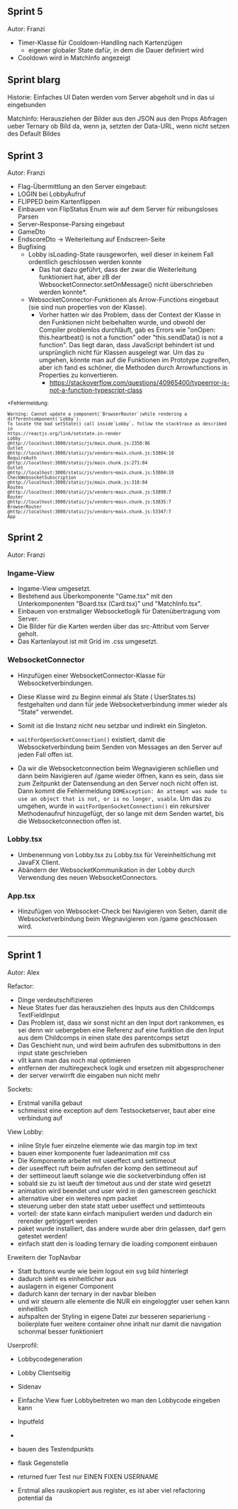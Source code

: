 ## Sprint 5

Autor: Franzi 

- Timer-Klasse für Cooldown-Handling nach Kartenzügen
    - eigener globaler State dafür, in dem die Dauer definiert wird
- Cooldown wird in MatchInfo angezeigt

## Sprint blarg

Historie:
Einfaches UI Daten werden vom Server abgeholt und in das ui eingebunden

Matchinfo:
Herausziehen der Bilder aus den JSON aus den Props Abfragen ueber Ternary ob Bild da, wenn ja, setzten der Data-URL,
wenn nicht setzen des Default Bildes

## Sprint 3

Autor: Franzi

- Flag-Übermittlung an den Server eingebaut:
- LOGIN bei LobbyAufruf
- FLIPPED beim Kartenflippen
- Einbauen von FlipStatus Enum wie auf dem Server für reibungsloses Parsen
- Server-Response-Parsing eingebaut
- GameDto
- EndscoreDto -> Weiterleitung auf Endscreen-Seite
- Bugfixing
    - Lobby isLoading-State rausgeworfen, weil dieser in keinem Fall ordentlich geschlossen werden konnte
        - Das hat dazu geführt, dass der zwar die Weiterleitung funktioniert hat, aber zB der
          WebsocketConnector.setOnMessage()
          nicht überschrieben werden konnte*.
    - WebsocketConnector-Funktionen als Arrow-Functions eingebaut (sie sind nun properties von der Klasse).
        - Vorher hatten wir das Problem, dass der Context der Klasse in den Funktionen nicht beibehalten wurde, und
          obwohl der Compiler problemlos durchläuft, gab es Errors wie "onOpen: this.heartbeat() is not a function"
          oder "this.sendData() is not a function". Das liegt daran, dass JavaScript behindert ist und ursprünglich
          nicht für Klassen ausgelegt war. Um das zu umgehen, könnte man auf die Funktionen im Prototype zugreifen, aber
          ich fand es schöner, die Methoden durch Arrowfunctions in Properties zu konvertieren.
            - https://stackoverflow.com/questions/40965400/typeerror-is-not-a-function-typescript-class

<small>
*Fehlermeldung:

```
Warning: Cannot update a component(`BrowserRouter`)while rendering a differentcomponent(`Lobby`).
To locate the bad setState() call inside`Lobby`, follow the stacktrace as described in 
https://reactjs.org/link/setstate-in-render
Lobby
@http://localhost:3000/static/js/main.chunk.js:2358:86
Outlet
@http://localhost:3000/static/js/vendors~main.chunk.js:53804:10
RequireAuth
@http://localhost:3000/static/js/main.chunk.js:271:84
Outlet
@http://localhost:3000/static/js/vendors~main.chunk.js:53804:10
CheckWebsocketSubscription
@http://localhost:3000/static/js/main.chunk.js:310:84
Routes
@http://localhost:3000/static/js/vendors~main.chunk.js:53898:7
Router
@http://localhost:3000/static/js/vendors~main.chunk.js:53835:7
BrowserRouter
@http://localhost:3000/static/js/vendors~main.chunk.js:53347:7
App
```

</small>

## Sprint 2

Autor: Franzi

### Ingame-View

- Ingame-View umgesetzt.
- Bestehend aus Überkomponente "Game.tsx" mit den Unterkomponenten "Board.tsx (Card.tsx)" und "MatchInfo.tsx".
- Einbauen von erstmaliger Websocketlogik für Datenübertragung vom Server.
- Die Bilder für die Karten werden über das src-Attribut vom Server geholt.
- Das Kartenlayout ist mit Grid im .css umgesetzt.

### WebsocketConnector

- Hinzufügen einer WebsocketConnector-Klasse für Websocketverbindungen.
- Diese Klasse wird zu Beginn einmal als State (
  UserStates.ts) festgehalten und dann für jede Websocketverbindung immer wieder als "State" verwendet.
- Somit ist die Instanz nicht neu setzbar und indirekt ein Singleton.

- `waitForOpenSocketConnection()` existiert, damit die Websocketverbindung beim Senden von Messages an den Server auf
  jeden Fall offen ist.
- Da wir die Websocketconnection beim Wegnavigieren schließen und dann beim Navigieren auf /game wieder öffnen, kann es
  sein, dass sie zum Zeitpunkt der Datensendung an den Server noch nicht offen ist. Dann kommt die
  Fehlermeldung `DOMException: An attempt was made to use an object that is not, or is no longer, usable`. Um das zu
  umgehen, wurde in `waitForOpenSocketConnection()` ein rekursiver Methodenaufruf hinzugefügt, der so lange mit dem
  Senden wartet, bis die Websocketconnection offen ist.

### Lobby.tsx

- Umbenennung von Lobby.tsx zu Lobby.tsx für Vereinheitlichung mit JavaFX Client.
- Abändern der WebsocketKommunikation in der Lobby durch Verwendung des neuen WebsocketConnectors.

### App.tsx

- Hinzufügen von Websocket-Check bei Navigieren von Seiten, damit die Websocketverbindung beim Wegnavigieren von /game
  geschlossen wird.

<hr> 

## Sprint 1

Autor: Alex

Refactor:

- Dinge verdeutschifizieren
- Neue States fuer das herausziehen des Inputs aus den Childcomps TextFieldInput
- Das Problem ist, dass wir sonst nicht an den Input dort rankommen, es sei denn wir uebergeben eine Referenz auf eine
  funktion die den Input aus dem Childcomps in einen state des parentcomps setzt
- Das Geschieht nun, und wird beim aufrufen des submitbuttons in den input state geschrieben
- vllt kann man das noch mal optimieren
- entfernen der multiregexcheck logik und ersetzen mit abgesprochener
- der server verwirrft die eingaben nun nicht mehr

Sockets:

- Erstmal vanilla gebaut
- schmeisst eine exception auf dem Testsocketserver, baut aber eine verbindung auf

View Lobby:

- inline Style fuer einzelne elemente wie das margin top im text
- bauen einer komponente fuer ladeanimation mit css
- Die Komponente arbeitet mit useeffect und settimeout
- der useeffect ruft beim aufrufen der komp den settimeout auf
- der settimeout laeuft solange wie die socketverbindung offen ist
- sobald sie zu ist laeuft der timetout aus und der state wird gesetzt
- animation wird beendet und user wird in den gamescreen geschickt
- alternative uber ein weiteres npm packet
- steuerung ueber den state statt ueber useffect und settimteouts
- vorteil: der state kann einfach manipuliert werden und dadurch ein rerender getriggert werden
- paket wurde installiert, das andere wurde aber drin gelassen, darf gern getestet werden!
- einfach statt den is loading ternary die loading component einbauen

Erweitern der TopNavbar

- Statt buttons wurde wie beim logout ein svg bild hinterlegt
- dadurch sieht es einheitlicher aus
- auslagern in eigener Component
- dadurch kann der ternary in der navbar bleiben
- und wir steuern alle elemente die NUR ein eingeloggter user sehen kann einheitlich
- aufspalten der Styling in eigene Datei zur besseren separieriung -boilerplate fuer weitere container ohne inhalt nur
  damit die navigation schonmal besser funktioniert

Userprofil:

- Lobbycodegeneration
- Lobby Clientseitig
- Sidenav
- Einfache View fuer Lobbybeitreten wo man den Lobbycode eingeben kann
- Inputfeld
-

- bauen des Testendpunkts
- flask Gegenstelle
- returned fuer Test nur EINEN FIXEN USERNAME
- Erstmal alles rauskopiert aus register, es ist aber viel refactoring potential da